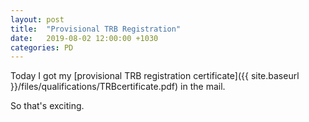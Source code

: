 ```yaml
---
layout: post
title:  "Provisional TRB Registration"
date:   2019-08-02 12:00:00 +1030
categories: PD
---
```


Today I got my [provisional TRB registration certificate]({{ site.baseurl }}/files/qualifications/TRBcertificate.pdf) in the mail.

So that's exciting.




